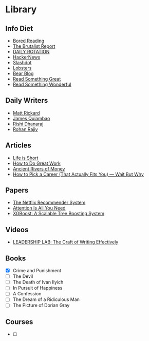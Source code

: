 # Library

## Info Diet

- [Bored Reading](https://boredreading.com/)
- [The Brutalist Report](https://brutalist.report/)
- [DAILY ROTATION](https://www.dailyrotation.com/)
- [HackerNews](https://news.ycombinator.com/)
- [Slashdot](https://slashdot.org/)
- [Lobsters](https://lobste.rs/)
- [Bear Blog](https://bearblog.dev/discover/)
- [Read Something Great](https://www.readsomethinggreat.com/)
- [Read Something Wonderful](https://readsomethingwonderful.com/)

## Daily Writers

- [Matt Rickard](https://matt-rickard.com/archive)
- [James Quiambao](https://www.jquiambao.com/archives)
- [Rishi Dhanaraj](https://www.rishi.io/)
- [Rohan Rajiv](https://alearningaday.blog/archives/)

## Articles

- [Life is Short](http://www.paulgraham.com/vb.html)
- [How to Do Great Work](http://paulgraham.com/greatwork.html)
- [Ancient Rivers of Money](https://www.ribbonfarm.com/2010/11/05/ancient-rivers-of-money/)
- [How to Pick a Career (That Actually Fits You) — Wait But Why](https://waitbutwhy.com/2018/04/picking-career.html)

## Papers

- [The Netflix Recommender System](https://dl.acm.org/doi/pdf/10.1145/2843948)
- [Attention Is All You Need](https://arxiv.org/abs/1706.03762)
- [XGBoost: A Scalable Tree Boosting System](https://arxiv.org/abs/1603.02754)

## Videos

- [LEADERSHIP LAB: The Craft of Writing Effectively](https://www.youtube.com/watch?app=desktop&v=vtIzMaLkCaM)

## Books

- [x] Crime and Punishment
- [ ] The Devil
- [ ] The Death of Ivan Ilyich
- [ ] In Pursuit of Happiness
- [ ] A Confession
- [ ] The Dream of a Ridiculous Man
- [ ] The Picture of Dorian Gray

## Courses

- [ ]
